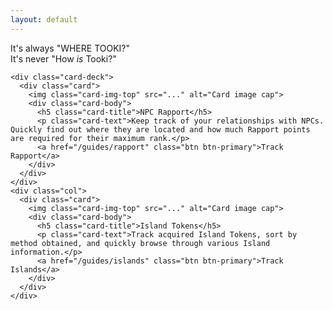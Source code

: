 ```yaml
---
layout: default
---
```


<div class="alert alert-dark" role="alert">
  It's always "WHERE TOOKI?"<br> It's never "How <i>is</i> Tooki?"
</div>

    <div class="card-deck">
      <div class="card">
        <img class="card-img-top" src="..." alt="Card image cap">
        <div class="card-body">
          <h5 class="card-title">NPC Rapport</h5>
          <p class="card-text">Keep track of your relationships with NPCs. Quickly find out where they are located and how much Rapport points are required for their maximum rank.</p>
          <a href="/guides/rapport" class="btn btn-primary">Track Rapport</a>
        </div>
      </div>
    </div>
    <div class="col">
      <div class="card">
        <img class="card-img-top" src="..." alt="Card image cap">
        <div class="card-body">
          <h5 class="card-title">Island Tokens</h5>
          <p class="card-text">Track acquired Island Tokens, sort by method obtained, and quickly browse through various Island information.</p>
          <a href="/guides/islands" class="btn btn-primary">Track Islands</a>
        </div>
      </div>
    </div>
